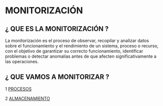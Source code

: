 # MONITORIZACIÓN

## ¿ QUE ES LA MONITORIZACIÓN ?
La monitorización es el proceso de observar, recopilar y analizar datos sobre el funcionamiento y el rendimiento de un sistema, proceso o recurso, con el objetivo de garantizar su correcto funcionamiento, identificar problemas o detectar anomalías antes de que afecten significativamente a las operaciones.

## ¿ QUE VAMOS A MONITORIZAR ?
1 [PROCESOS](PROCESOS.md)

2 [ALMACENAMIENTO](ALMACENAMINTO.md)
